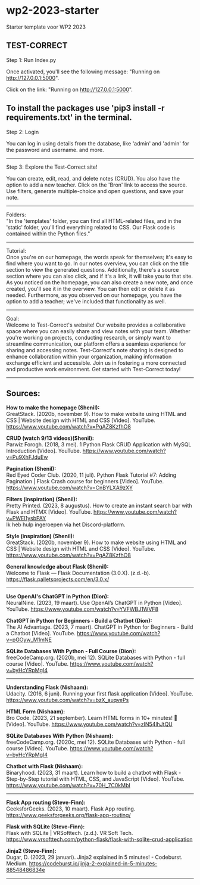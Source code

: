 # wp2-2023-starter
Starter template voor WP2 2023

TEST-CORRECT
--------------------------------------------------------------------------------------------
Step 1: Run Index.py

Once activated, you'll see the following message: "Running on http://127.0.0.1:5000".

Click on the link: "Running on http://127.0.0.1:5000".

To install the packages use 'pip3 install -r requirements.txt' in the terminal.
--------------------------------------------------------------------------------------------
Step 2: Login

You can log in using details from the database, like 'admin' and 'admin' for the password and 
username. and more.

--------------------------------------------------------------------------------------------
Step 3: Explore the Test-Correct site!

You can create, edit, read, and delete notes (CRUD). 
You also have the option to add a new teacher.
Click on the 'Bron' link to access the source. Use filters, generate multiple-choice and open questions, and save your note.

--------------------------------------------------------------------------------------------
Folders: <br>
"In the 'templates' folder, you can find all HTML-related files, and in the 'static' folder, you'll find everything related to CSS. Our Flask code is contained within the Python files."


--------------------------------------------------------------------------------------------

Tutorial: <br>
Once you're on our homepage, the words speak for themselves; it's easy to find where you want to go. In our notes overview, you can click on the title section to view the generated questions. Additionally, there's a source section where you can also click, and if it's a link, it will take you to that site. As you noticed on the homepage, you can also create a new note, and once created, you'll see it in the overview. You can then edit or delete it as needed. Furthermore, as you observed on our homepage, you have the option to add a teacher; we've included that functionality as well.

--------------------------------------------------------------------------------------------
Goal: <br>
Welcome to Test-Correct's website! Our website provides a collaborative space where you can easily share and view notes with your team. Whether you're working on projects, conducting research, or simply want to streamline communication, our platform offers a seamless experience for sharing and accessing notes. Test-Correct's note sharing is designed to enhance collaboration within your organization, making information exchange efficient and accessible. Join us in fostering a more connected and productive work environment. Get started with Test-Correct today!

--------------------------------------------------------------------------------------------


Sources:
--------------------------------------------------------------------------------------------
**How to make the homepage (Shenil):** <br>
GreatStack. (2020b, november 9). How to make website using HTML and CSS | Website design with HTML and CSS [Video]. YouTube. https://www.youtube.com/watch?v=PgAZ8KzfhO8 <br>

**CRUD (watch 9/13 videos)(Shenil):** <br>
Parwiz Forogh. (2018, 3 mei). 1 Python Flask CRUD Application with MySQL Introduction [Video]. YouTube. https://www.youtube.com/watch?v=Pu9XhFJduEw
<br>

**Pagination (Shenil):** <br>
Red Eyed Coder Club. (2020, 11 juli). Python Flask Tutorial #7: Adding Pagination | Flask Crash course for beginners [Video]. YouTube. https://www.youtube.com/watch?v=CnBYLXA9zXY <br>

**Filters (inspiration) (Shenil):** <br>
Pretty Printed. (2023, 8 augustus). How to create an instant search bar with Flask and HTMX [Video]. YouTube. https://www.youtube.com/watch?v=PWEl1ysbPAY <br>
Ik heb hulp ingeroepen via het Discord-platform.

**Style (inspiration) (Shenil):** <br>
GreatStack. (2020b, november 9). How to make website using HTML and CSS | Website design with HTML and CSS [Video]. YouTube. https://www.youtube.com/watch?v=PgAZ8KzfhO8 <br>

**General knowledge about Flask (Shenil):** <br>
Welcome to Flask — Flask Documentation (3.0.X). (z.d.-b). https://flask.palletsprojects.com/en/3.0.x/ <br>

------------------------------------------------------------------------------------------------------------------------------------------------------

**Use OpenAI's ChatGPT in Python (Dion):** <br>
NeuralNine. (2023, 19 maart). Use OpenAI’s ChatGPT in Python [Video]. YouTube. https://www.youtube.com/watch?v=YVFWBJ1WVF8 <br>

**ChatGPT in Python for Beginners - Build a Chatbot (Dion):** <br>
The AI Advantage. (2023, 7 maart). ChatGPT in Python for Beginners - Build a Chatbot [Video]. YouTube. https://www.youtube.com/watch?v=pGOyw_M1mNE 
<br>

**SQLite Databases With Python - Full Course (Dion):** <br>
freeCodeCamp.org. (2020b, mei 12). SQLite Databases with Python - full course [Video]. YouTube. https://www.youtube.com/watch?v=byHcYRpMgI4
<br>

------------------------------------------------------------------------------------------------------------------------------------------------------

**Understanding Flask (Nishaam):** <br>
Udacity. (2016, 6 juni). Running your first flask application [Video]. YouTube. https://www.youtube.com/watch?v=bzX_auqvePs <br>

**HTML Form (Nishaam):** <br>
Bro Code. (2023, 21 september). Learn HTML forms in 10+ minutes! 📝 [Video]. YouTube. https://www.youtube.com/watch?v=zIN54lhJtQU <br>

**SQLite Databases With Python (Nishaam):** <br>
freeCodeCamp.org. (2020c, mei 12). SQLite Databases with Python - full course [Video]. YouTube. https://www.youtube.com/watch?v=byHcYRpMgI4 <br>

**Chatbot with Flask (Nishaam):** <br>
Binaryhood. (2023, 31 maart). Learn how to build a chatbot with Flask - Step-by-Step tutorial with HTML, CSS, and JavaScript [Video]. YouTube. https://www.youtube.com/watch?v=70H_7C0kMbI <br>

------------------------------------------------------------------------------------------------------------------------------------------------------

**Flask App routing (Steve-Finn):** <br>
GeeksforGeeks. (2023, 10 maart). Flask App routing. https://www.geeksforgeeks.org/flask-app-routing/ <br>

**Flask with SQLite (Steve-Finn):** <br>
Flask with SQLite | VRSofttech. (z.d.). VR Soft Tech. https://www.vrsofttech.com/python-flask/flask-with-sqlite-crud-application <br>

**Jinja2 (Steve-Finn):** <br>
Dugar, D. (2023, 29 januari). Jinja2 explained in 5 minutes! - Codeburst. Medium. https://codeburst.io/jinja-2-explained-in-5-minutes-88548486834e <br>

------------------------------------------------------------------------------------------------------------------------------------------------------


















